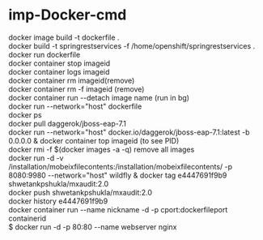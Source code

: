 # imp-Docker-cmd

docker image build -t dockerfile .
</br>
docker build -t springrestservices -f /home/openshift/springrestservices .
</br>
docker run dockerfile
</br>
docker container stop imageid
</br>
docker container logs imageid
</br>
docker container rm imageid(remove)
</br>
docker container rm -f imageid (remove)
</br>
docker container run --detach image name (run in bg)
</br>
docker run --network="host" dockerfile
</br>
docker ps
</br>
docker pull daggerok/jboss-eap-7.1
</br>
docker run --network="host" docker.io/daggerok/jboss-eap-7.1:latest -b 0.0.0.0 & docker container top imageid (to see PID)
</br>
docker rmi -f $(docker images -a -q) remove all images
</br>
docker run -d -v /installation/mobeixfilecontents:/installation/mobeixfilecontents/ -p 8080:9980 --network="host" wildfly & docker tag e4447691f9b9 shwetankpshukla/mxaudit:2.0
</br>
docker push shwetankpshukla/mxaudit:2.0
</br>
docker history e4447691f9b9
</br>
docker container run --name nickname -d -p cport:dockerfileport containerid
</br>
$ docker run -d -p 80:80 --name webserver nginx
